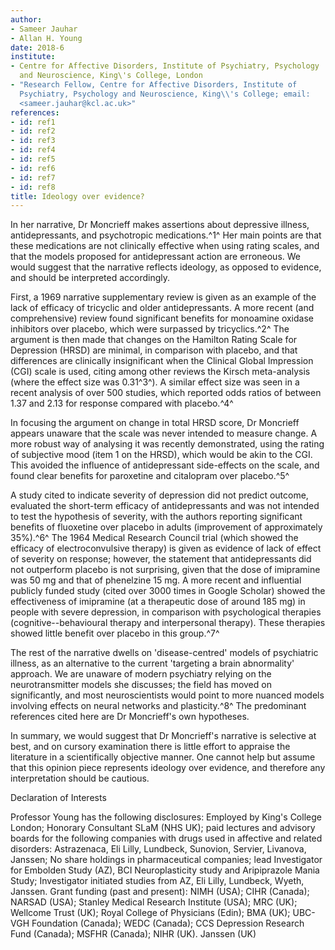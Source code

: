 ```yaml
---
author:
- Sameer Jauhar
- Allan H. Young
date: 2018-6
institute:
- Centre for Affective Disorders, Institute of Psychiatry, Psychology
  and Neuroscience, King\'s College, London
- "Research Fellow, Centre for Affective Disorders, Institute of
  Psychiatry, Psychology and Neuroscience, King\\'s College; email:
  <sameer.jauhar@kcl.ac.uk>"
references:
- id: ref1
- id: ref2
- id: ref3
- id: ref4
- id: ref5
- id: ref6
- id: ref7
- id: ref8
title: Ideology over evidence?
---
```


In her narrative, Dr Moncrieff makes assertions about depressive
illness, antidepressants, and psychotropic medications.^1^ Her main
points are that these medications are not clinically effective when
using rating scales, and that the models proposed for antidepressant
action are erroneous. We would suggest that the narrative reflects
ideology, as opposed to evidence, and should be interpreted accordingly.

First, a 1969 narrative supplementary review is given as an example of
the lack of efficacy of tricyclic and older antidepressants. A more
recent (and comprehensive) review found significant benefits for
monoamine oxidase inhibitors over placebo, which were surpassed by
tricyclics.^2^ The argument is then made that changes on the Hamilton
Rating Scale for Depression (HRSD) are minimal, in comparison with
placebo, and that differences are clinically insignificant when the
Clinical Global Impression (CGI) scale is used, citing among other
reviews the Kirsch meta-analysis (where the effect size was 0.31^3^). A
similar effect size was seen in a recent analysis of over 500 studies,
which reported odds ratios of between 1.37 and 2.13 for response
compared with placebo.^4^

In focusing the argument on change in total HRSD score, Dr Moncrieff
appears unaware that the scale was never intended to measure change. A
more robust way of analysing it was recently demonstrated, using the
rating of subjective mood (item 1 on the HRSD), which would be akin to
the CGI. This avoided the influence of antidepressant side-effects on
the scale, and found clear benefits for paroxetine and citalopram over
placebo.^5^

A study cited to indicate severity of depression did not predict
outcome, evaluated the short-term efficacy of antidepressants and was
not intended to test the hypothesis of severity, with the authors
reporting significant benefits of fluoxetine over placebo in adults
(improvement of approximately 35%).^6^ The 1964 Medical Research Council
trial (which showed the efficacy of electroconvulsive therapy) is given
as evidence of lack of effect of severity on response; however, the
statement that antidepressants did not outperform placebo is not
surprising, given that the dose of imipramine was 50 mg and that of
phenelzine 15 mg. A more recent and influential publicly funded study
(cited over 3000 times in Google Scholar) showed the effectiveness of
imipramine (at a therapeutic dose of around 185 mg) in people with
severe depression, in comparison with psychological therapies
(cognitive--behavioural therapy and interpersonal therapy). These
therapies showed little benefit over placebo in this group.^7^

The rest of the narrative dwells on 'disease-centred' models of
psychiatric illness, as an alternative to the current 'targeting a brain
abnormality' approach. We are unaware of modern psychiatry relying on
the neurotransmitter models she discusses; the field has moved on
significantly, and most neuroscientists would point to more nuanced
models involving effects on neural networks and plasticity.^8^ The
predominant references cited here are Dr Moncrieff\'s own hypotheses.

In summary, we would suggest that Dr Moncrieff\'s narrative is selective
at best, and on cursory examination there is little effort to appraise
the literature in a scientifically objective manner. One cannot help but
assume that this opinion piece represents ideology over evidence, and
therefore any interpretation should be cautious.

Declaration of Interests

Professor Young has the following disclosures: Employed by King's
College London; Honorary Consultant SLaM (NHS UK); paid lectures and
advisory boards for the following companies with drugs used in affective
and related disorders: Astrazenaca, Eli Lilly, Lundbeck, Sunovion,
Servier, Livanova, Janssen; No share holdings in pharmaceutical
companies; lead Investigator for Embolden Study (AZ), BCI
Neuroplasticity study and Aripiprazole Mania Study; Investigator
initiated studies from AZ, Eli Lilly, Lundbeck, Wyeth, Janssen. Grant
funding (past and present): NIMH (USA); CIHR (Canada); NARSAD (USA);
Stanley Medical Research Institute (USA); MRC (UK); Wellcome Trust (UK);
Royal College of Physicians (Edin); BMA (UK); UBC-VGH Foundation
(Canada); WEDC (Canada); CCS Depression Research Fund (Canada); MSFHR
(Canada); NIHR (UK). Janssen (UK)
